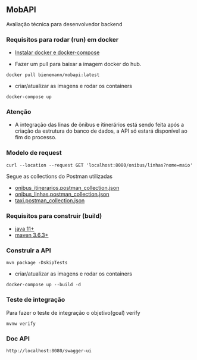 ## MobAPI
Avaliação técnica para desenvolvedor backend

### Requisitos para rodar (run) em docker
* [Instalar docker e docker-compose](https://hub.docker.com/search?q=&type=edition&offering=community)

* Fazer um pull para baixar a imagem docker do hub.
```
docker pull bienemann/mobapi:latest
```
* criar/atualizar as imagens e rodar os containers
```
docker-compose up
```
### Atenção
* A integração das linas de ônibus e itinerários está sendo feita após a criação da estrutura do banco de dados, a API só estará disponível ao fim do processo.

### Modelo de request
```
curl --location --request GET 'localhost:8080/onibus/linhas?nome=maio'
```
Segue as collections do Postman utilizadas
* [onibus_itinerarios.postman_collection.json](postman/onibus_itinerarios.postman_collection.json)
* [onibus_linhas.postman_collection.json](postman/onibus_linhas.postman_collection.json)
* [taxi.postman_collection.json](postman/taxi.postman_collection.json)

### Requisitos para construir (build)
* [java 11+](https://adoptopenjdk.net/)
* [maven 3.6.3+](https://maven.apache.org/download.cgi)

### Construir a API
```
mvn package -DskipTests
```
* criar/atualizar as imagens e rodar os containers
```
docker-compose up --build -d
```

### Teste de integração
Para fazer o teste de integração o objetivo(goal) verify 
```
mvnw verify
```
### Doc API
```
http://localhost:8080/swagger-ui
```
